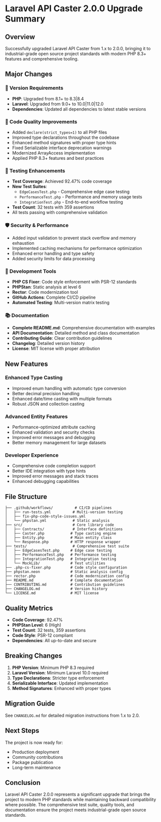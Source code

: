 # Laravel API Caster 2.0.0 Upgrade Summary

## Overview

Successfully upgraded Laravel API Caster from 1.x to 2.0.0, bringing it to industrial-grade open source project standards with modern PHP 8.3+ features and comprehensive tooling.

## Major Changes

### 🚀 Version Requirements
- **PHP**: Upgraded from 8.1+ to 8.3|8.4
- **Laravel**: Upgraded from 9.0+ to 10.0|11.0|12.0
- **Dependencies**: Updated all dependencies to latest stable versions

### 🔧 Code Quality Improvements
- Added `declare(strict_types=1)` to all PHP files
- Improved type declarations throughout the codebase
- Enhanced method signatures with proper type hints
- Fixed Serializable interface deprecation warnings
- Modernized ArrayAccess implementation
- Applied PHP 8.3+ features and best practices

### 🧪 Testing Enhancements
- **Test Coverage**: Achieved 92.47% code coverage
- **New Test Suites**:
  - `EdgeCasesTest.php` - Comprehensive edge case testing
  - `PerformanceTest.php` - Performance and memory usage tests
  - `IntegrationTest.php` - End-to-end workflow testing
- **Test Count**: 32 tests with 359 assertions
- All tests passing with comprehensive validation

### 🛡️ Security & Performance
- Added input validation to prevent stack overflow and memory exhaustion
- Implemented caching mechanisms for performance optimization
- Enhanced error handling and type safety
- Added security limits for data processing

### 🔨 Development Tools
- **PHP CS Fixer**: Code style enforcement with PSR-12 standards
- **PHPStan**: Static analysis at level 6
- **Rector**: Code modernization tool
- **GitHub Actions**: Complete CI/CD pipeline
- **Automated Testing**: Multi-version matrix testing

### 📚 Documentation
- **Complete README.md**: Comprehensive documentation with examples
- **API Documentation**: Detailed method and class documentation
- **Contributing Guide**: Clear contribution guidelines
- **Changelog**: Detailed version history
- **License**: MIT license with proper attribution

## New Features

### Enhanced Type Casting
- Improved enum handling with automatic type conversion
- Better decimal precision handling
- Enhanced date/time casting with multiple formats
- Robust JSON and collection casting

### Advanced Entity Features
- Performance-optimized attribute caching
- Enhanced validation and security checks
- Improved error messages and debugging
- Better memory management for large datasets

### Developer Experience
- Comprehensive code completion support
- Better IDE integration with type hints
- Improved error messages and stack traces
- Enhanced debugging capabilities

## File Structure

```
├── .github/workflows/          # CI/CD pipelines
│   ├── run-tests.yml          # Multi-version testing
│   ├── fix-php-code-style-issues.yml
│   └── phpstan.yml            # Static analysis
├── src/                       # Core library code
│   ├── Contracts/             # Interface definitions
│   ├── Caster.php            # Type casting engine
│   ├── Entity.php            # Main entity class
│   └── Response.php          # HTTP response wrapper
├── tests/                     # Comprehensive test suite
│   ├── EdgeCasesTest.php     # Edge case testing
│   ├── PerformanceTest.php   # Performance testing
│   ├── IntegrationTest.php   # Integration testing
│   └── MockLib/              # Test utilities
├── .php-cs-fixer.php         # Code style configuration
├── phpstan.neon              # Static analysis config
├── rector.php                # Code modernization config
├── README.md                 # Complete documentation
├── CONTRIBUTING.md           # Contribution guidelines
├── CHANGELOG.md              # Version history
└── LICENSE.md                # MIT license
```

## Quality Metrics

- **Code Coverage**: 92.47%
- **PHPStan Level**: 6 (High)
- **Test Count**: 32 tests, 359 assertions
- **Code Style**: PSR-12 compliant
- **Dependencies**: All up-to-date and secure

## Breaking Changes

1. **PHP Version**: Minimum PHP 8.3 required
2. **Laravel Version**: Minimum Laravel 10.0 required
3. **Type Declarations**: Stricter type enforcement
4. **Serializable Interface**: Updated implementation
5. **Method Signatures**: Enhanced with proper types

## Migration Guide

See `CHANGELOG.md` for detailed migration instructions from 1.x to 2.0.

## Next Steps

The project is now ready for:
- Production deployment
- Community contributions
- Package publication
- Long-term maintenance

## Conclusion

Laravel API Caster 2.0.0 represents a significant upgrade that brings the project to modern PHP standards while maintaining backward compatibility where possible. The comprehensive test suite, quality tools, and documentation ensure the project meets industrial-grade open source standards.
